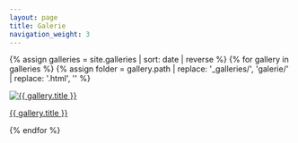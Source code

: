 ```yaml
---
layout: page
title: Galerie
navigation_weight: 3
---
```


{% assign galleries = site.galleries | sort: date | reverse %}
{% for gallery in galleries %}
  {% assign folder = gallery.path | replace: '_galleries/', 'galerie/' | replace: '.html', '' %}
  <div class="gallery overview">
    <a href="{{ gallery.url }}">
      <div class="gallery-image small">
      <img src="/{% if gallery.folder %}{{ gallery.folder }}{% else %}{{ folder }}{% endif %}/thumb/{{ gallery.overview }}" alt="{{ gallery.title }}">
      </div>
      <p class="gallery-title">{{ gallery.title }}</p>
    </a>
  </div>
{% endfor %}
